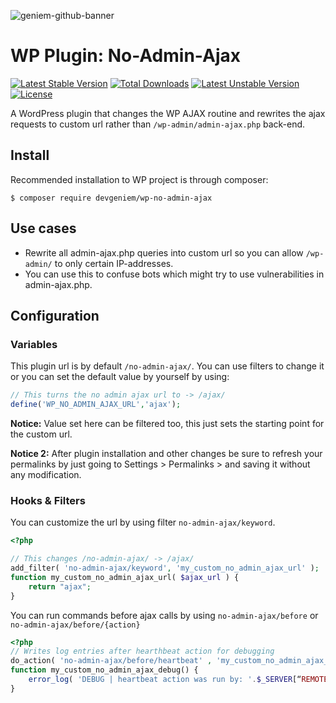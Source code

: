 ![geniem-github-banner](https://cloud.githubusercontent.com/assets/5691777/14319886/9ae46166-fc1b-11e5-9630-d60aa3dc4f9e.png)
# WP Plugin: No-Admin-Ajax
[![Latest Stable Version](https://poser.pugx.org/devgeniem/wp-no-admin-ajax/v/stable)](https://packagist.org/packages/devgeniem/wp-no-admin-ajax) [![Total Downloads](https://poser.pugx.org/devgeniem/wp-no-admin-ajax/downloads)](https://packagist.org/packages/devgeniem/wp-no-admin-ajax) [![Latest Unstable Version](https://poser.pugx.org/devgeniem/wp-no-admin-ajax/v/unstable)](https://packagist.org/packages/devgeniem/wp-no-admin-ajax) [![License](https://poser.pugx.org/devgeniem/wp-no-admin-ajax/license)](https://packagist.org/packages/devgeniem/wp-no-admin-ajax)

A WordPress plugin that changes the WP AJAX routine and rewrites the ajax requests to custom url rather than `/wp-admin/admin-ajax.php` back-end.

## Install

Recommended installation to WP project is through composer:
```
$ composer require devgeniem/wp-no-admin-ajax
```

## Use cases
- Rewrite all admin-ajax.php queries into custom url so you can allow `/wp-admin/` to only certain IP-addresses.
- You can use this to confuse bots which might try to use vulnerabilities in admin-ajax.php.

## Configuration
### Variables
This plugin url is by default `/no-admin-ajax/`. You can use filters to change it or you can set the default value by yourself by using:

```php
// This turns the no admin ajax url to -> /ajax/
define('WP_NO_ADMIN_AJAX_URL','ajax');
```

**Notice:** Value set here can be filtered too, this just sets the starting point for the custom url.

**Notice 2:** After plugin installation and other changes be sure to refresh your permalinks by just going to Settings > Permalinks > and saving it without any modification.

### Hooks & Filters
You can customize the url by using filter `no-admin-ajax/keyword`.
```php
<?php

// This changes /no-admin-ajax/ -> /ajax/
add_filter( 'no-admin-ajax/keyword', 'my_custom_no_admin_ajax_url' );
function my_custom_no_admin_ajax_url( $ajax_url ) {
    return "ajax";
}
```

You can run commands before ajax calls by using `no-admin-ajax/before` or `no-admin-ajax/before/{action}`
```php
<?php
// Writes log entries after hearthbeat action for debugging
do_action( 'no-admin-ajax/before/heartbeat' , 'my_custom_no_admin_ajax_debug' );
function my_custom_no_admin_ajax_debug() {
    error_log( 'DEBUG | heartbeat action was run by: '.$_SERVER[“REMOTE_ADDR”] );
}
```
